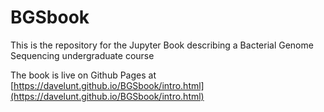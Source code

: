 # BGSbook

This is the repository for the Jupyter Book describing a Bacterial Genome Sequencing undergraduate course

The book is live on Github Pages at [https://davelunt.github.io/BGSbook/intro.html](https://davelunt.github.io/BGSbook/intro.html)
